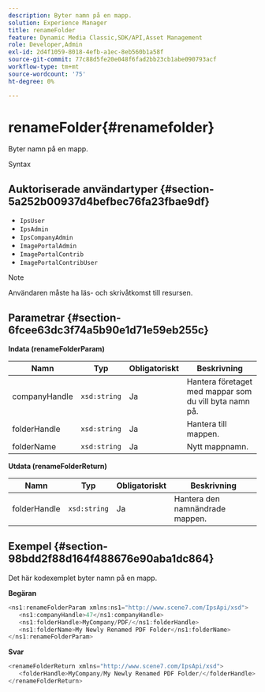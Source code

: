 ```yaml
---
description: Byter namn på en mapp.
solution: Experience Manager
title: renameFolder
feature: Dynamic Media Classic,SDK/API,Asset Management
role: Developer,Admin
exl-id: 2d4f1059-8018-4efb-a1ec-8eb560b1a58f
source-git-commit: 77c88d5fe20e048f6fad2bb23cb1abe090793acf
workflow-type: tm+mt
source-wordcount: '75'
ht-degree: 0%

---
```


# renameFolder{#renamefolder}

Byter namn på en mapp.

Syntax

## Auktoriserade användartyper {#section-5a252b00937d4befbec76fa23fbae9df}

* `IpsUser`
* `IpsAdmin`
* `IpsCompanyAdmin`
* `ImagePortalAdmin`
* `ImagePortalContrib`
* `ImagePortalContribUser`

>[!NOTE]
>
>Användaren måste ha läs- och skrivåtkomst till resursen.

## Parametrar {#section-6fcee63dc3f74a5b90e1d71e59eb255c}

**Indata (renameFolderParam)**

| Namn | Typ | Obligatoriskt | Beskrivning |
|---|---|---|---|
| companyHandle | `xsd:string` | Ja | Hantera företaget med mappar som du vill byta namn på. |
| folderHandle | `xsd:string` | Ja | Hantera till mappen. |
| folderName | `xsd:string` | Ja | Nytt mappnamn. |

**Utdata (renameFolderReturn)**

| Namn | Typ | Obligatoriskt | Beskrivning |
|---|---|---|---|
| folderHandle | `xsd:string` | Ja | Hantera den namnändrade mappen. |

## Exempel {#section-98bdd2f88d164f488676e90aba1dc864}

Det här kodexemplet byter namn på en mapp.

**Begäran**

```java
<ns1:renameFolderParam xmlns:ns1="http://www.scene7.com/IpsApi/xsd">
   <ns1:companyHandle>47</ns1:companyHandle>
   <ns1:folderHandle>MyCompany/PDF/</ns1:folderHandle>
   <ns1:folderName>My Newly Renamed PDF Folder</ns1:folderName>
</ns1:renameFolderParam>
```

**Svar**

```java
<renameFolderReturn xmlns="http://www.scene7.com/IpsApi/xsd">
   <folderHandle>MyCompany/My Newly Renamed PDF Folder/</folderHandle>
</renameFolderReturn>
```
